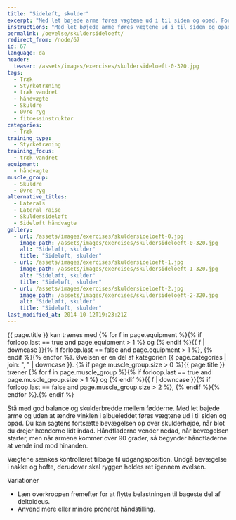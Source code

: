 ```yaml
---
title: "Sideløft, skulder"
excerpt: "Med let bøjede arme føres vægtene ud i til siden og opad. Fortsæt gerne bevægelsen, indtil vægtene møder hinanden over hovedet. Vægtene sænkes kontrolleret tilbage til udgangspositionen."
instructions: "Med let bøjede arme føres vægtene ud i til siden og opad. Fortsæt gerne bevægelsen, indtil vægtene møder hinanden over hovedet. Vægtene sænkes kontrolleret tilbage til udgangspositionen."
permalink: /oevelse/skuldersideloeft/
redirect_from: /node/67
id: 67
language: da
header:
  teaser: /assets/images/exercises/skuldersideloeft-0-320.jpg
tags:
  - Træk
  - Styrketræning
  - træk vandret
  - håndvægte
  - Skuldre
  - Øvre ryg
  - fitnessinstruktør
categories:
  - Træk
training_type:
  - Styrketræning
training_focus:
  - træk vandret
equipment:
  - håndvægte
muscle_group:
  - Skuldre
  - Øvre ryg
alternative_titles:
  - Laterals
  - Lateral raise
  - Skuldersideløft
  - Sideløft håndvægte
gallery:
  - url: /assets/images/exercises/skuldersideloeft-0.jpg
    image_path: /assets/images/exercises/skuldersideloeft-0-320.jpg
    alt: "Sideløft, skulder"
    title: "Sideløft, skulder"
  - url: /assets/images/exercises/skuldersideloeft-1.jpg
    image_path: /assets/images/exercises/skuldersideloeft-1-320.jpg
    alt: "Sideløft, skulder"
    title: "Sideløft, skulder"
  - url: /assets/images/exercises/skuldersideloeft-2.jpg
    image_path: /assets/images/exercises/skuldersideloeft-2-320.jpg
    alt: "Sideløft, skulder"
    title: "Sideløft, skulder"
last_modified_at: 2014-10-12T19:23:21Z
---
```

{{ page.title }} kan trænes med {% for f in page.equipment %}{% if forloop.last == true and page.equipment > 1 %} og {% endif %}{{ f | downcase  }}{% if forloop.last == false and page.equipment > 1 %}, {% endif %}{% endfor %}. Øvelsen er en del af kategorien {{ page.categories | join: ", " | downcase }}. {% if page.muscle_group.size > 0 %}{{ page.title }} træner {% for f in page.muscle_group %}{% if forloop.last == true and page.muscle_group.size > 1 %} og {% endif %}{{ f | downcase }}{% if forloop.last == false and page.muscle_group.size > 2 %}, {% endif %}{% endfor %}.{% endif %}

Stå med god balance og skulderbredde mellem fødderne. Med let bøjede arme og uden at ændre vinklen i albueleddet føres vægtene ud i til siden og opad. Du kan sagtens fortsætte bevægelsen op over skulderhøjde, når blot du drejer hænderne lidt indad. Håndfladerne vender nedad, når bevægelsen starter, men når armene kommer over 90 grader, så begynder håndfladerne at vende ind mod hinanden.

Vægtene sænkes kontrolleret tilbage til udgangsposition. Undgå bevægelse i nakke og hofte, derudover skal ryggen holdes ret igennem øvelsen.

Variationer

- Læn overkroppen fremefter for at flytte belastningen til bageste del af deltoideus.
- Anvend mere eller mindre proneret håndstilling.
